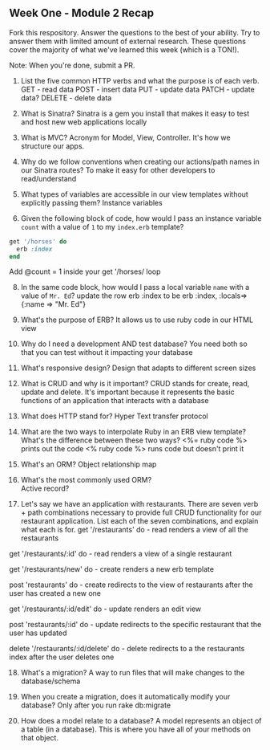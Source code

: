 ## Week One - Module 2 Recap

Fork this respository. Answer the questions to the best of your ability. Try to answer them with limited amount of external research. These questions cover the majority of what we've learned this week (which is a TON!). 

Note: When you're done, submit a PR. 

1. List the five common HTTP verbs and what the purpose is of each verb.
  GET - read data
  POST - insert data
  PUT - update data
  PATCH - update data?
  DELETE - delete data
  
2. What is Sinatra?
  Sinatra is a gem you install that makes it easy to test and host new web applications locally
  
4. What is MVC?
  Acronym for Model, View, Controller. It's how we structure our apps. 
  
5. Why do we follow conventions when creating our actions/path names in our Sinatra routes?
  To make it easy for other developers to read/understand 
  
6. What types of variables are accessible in our view templates without explicitly passing them?
  Instance variables
  
7. Given the following block of code, how would I pass an instance variable `count` with a value of `1` to my `index.erb` template?
  
  ```ruby
  get '/horses' do
    erb :index
  end
  ```
  Add @count = 1 inside your get '/horses/ loop

8. In the same code block, how would I pass a local variable `name` with a value of `Mr. Ed`?
  update the row erb :index to be erb :index, :locals=> {:name => "Mr. Ed"}

9. What's the purpose of ERB?
   It allows us to use ruby code in our HTML view
  
10. Why do I need a development AND test database?
    You need both so that you can test without it impacting your database

11. What's responsive design?
    Design that adapts to different screen sizes 
  
12. What is CRUD and why is it important?
    CRUD stands for create, read, update and delete.  It's important because it represents the basic functions of an application that interacts with a database
    
13. What does HTTP stand for? 
    Hyper Text transfer protocol
    
14. What are the two ways to interpolate Ruby in an ERB view template? What's the difference between these two ways?
  <%= ruby code %> prints out the code
  <% ruby code %> runs code but doesn't print it
  
15. What's an ORM?
  Object relationship map

16. What's the most commonly used ORM?  
  Active record?

17. Let's say we have an application with restaurants. There are seven verb + path combinations necessary to provide full CRUD functionality for our restaurant application. List each of the seven combinations, and explain what each is for.
  get '/restaurants' do   - read
    renders a view of all the restaurants 
  
  get '/restaurants/:id' do   - read
    renders a view of a single restaurant
  
  get '/restaurants/new' do  - create
    renders a new erb template 
  
  post 'restaurants' do  - create
    redirects to the view of restaurants after the user has created a new one
  
  get '/restaurants/:id/edit' do - update
    renders an edit view
  
  post 'restaurants/:id' do -  update
    redirects to the specific restaurant that the user has updated
  
  delete '/restaurants/:id/delete' do  - delete
    redirects to a the restaurants index after the user deletes one
  


18. What's a migration? 
  A way to run files that will make changes to the database/schema

19. When you create a migration, does it automatically modify your database?
  Only after you run rake db:migrate
  
20. How does a model relate to a database?
  A model represents an object of a table (in a database). This is where you have all of your methods on that object.

